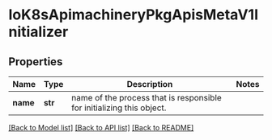 # IoK8sApimachineryPkgApisMetaV1Initializer

## Properties
Name | Type | Description | Notes
------------ | ------------- | ------------- | -------------
**name** | **str** | name of the process that is responsible for initializing this object. | 

[[Back to Model list]](../README.md#documentation-for-models) [[Back to API list]](../README.md#documentation-for-api-endpoints) [[Back to README]](../README.md)

